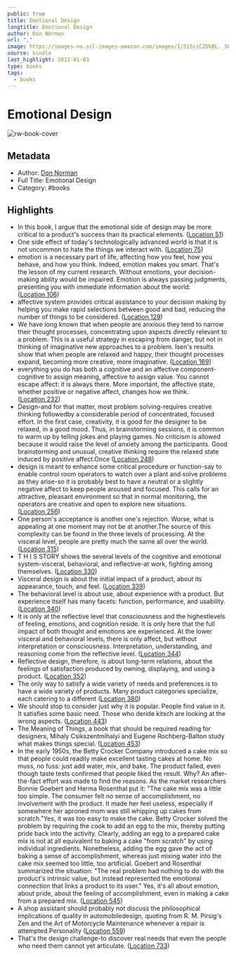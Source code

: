 ```yaml
---
public: true
title: Emotional Design
longtitle: Emotional Design
author: Don Norman
url: ","
image: https://images-na.ssl-images-amazon.com/images/I/51SciC2UkBL._SL200_.jpg
source: kindle
last_highlight: 2012-01-03
type: books
tags:
  - books
---
```

# Emotional Design

![rw-book-cover](https://images-na.ssl-images-amazon.com/images/I/51SciC2UkBL._SL200_.jpg)

## Metadata
- Author: [Don Norman](Don%20Norman.md)
- Full Title: Emotional Design
- Category: #books

## Highlights
- In this book, I argue that the emotional side of design may be more critical to a product's success than its practical elements. ([Location 51](https://readwise.io/to_kindle?action=open&asin=B0010NXJG8&location=51))
- One side effect of today's technologically advanced world is that it is not uncommon to hate the things we interact with. ([Location 75](https://readwise.io/to_kindle?action=open&asin=B0010NXJG8&location=75))
- emotion is a necessary part of life, affecting how you feel, how you behave, and how you think. Indeed, emotion makes you smart. That's the lesson of my current research. Without emotions, your decision-making ability would be impaired. Emotion is always passing judgments, presenting you with immediate information about the world: ([Location 106](https://readwise.io/to_kindle?action=open&asin=B0010NXJG8&location=106))
- affective system provides critical assistance to your decision making by helping you make rapid selections between good and bad, reducing the number of things to be considered. ([Location 129](https://readwise.io/to_kindle?action=open&asin=B0010NXJG8&location=129))
- We have long known that when people are anxious they tend to narrow their thought processes, concentrating upon aspects directly relevant to a problem. This is a useful strategy in escaping from danger, but not in thinking of imaginative new approaches to a problem. Isen's results show that when people are relaxed and happy, their thought processes expand, becoming more creative, more imaginative. ([Location 169](https://readwise.io/to_kindle?action=open&asin=B0010NXJG8&location=169))
- everything you do has both a cognitive and an affective component-cognitive to assign meaning, affective to assign value. You cannot escape affect: it is always there. More important, the affective state, whether positive or negative affect, changes how we think. ([Location 232](https://readwise.io/to_kindle?action=open&asin=B0010NXJG8&location=232))
- Design-and for that matter, most problem solving-requires creative thinking followedby a considerable period of concentrated, focused effort. In the first case, creativity, it is good for the designer to be relaxed, in a good mood. Thus, in brainstorming sessions, it is common to warm up by telling jokes and playing games. No criticism is allowed because it would raise the level of anxiety among the participants. Good brainstorming and unusual, creative thinking require the relaxed state induced by positive affect.Once ([Location 248](https://readwise.io/to_kindle?action=open&asin=B0010NXJG8&location=248))
- design is meant to enhance some critical procedure or function-say to enable control room operators to watch over a plant and solve problems as they arise-so it is probably best to have a neutral or a slightly negative affect to keep people aroused and focused. This calls for an attractive, pleasant environment so that in normal monitoring, the operators are creative and open to explore new situations. ([Location 256](https://readwise.io/to_kindle?action=open&asin=B0010NXJG8&location=256))
- One person's acceptance is another one's rejection. Worse, what is appealing at one moment may not be at another.The source of this complexity can be found in the three levels of processing. At the visceral level, people are pretty much the same all over the world. ([Location 315](https://readwise.io/to_kindle?action=open&asin=B0010NXJG8&location=315))
- T H I S STORY shows the several levels of the cognitive and emotional system-visceral, behavioral, and reflective-at work, fighting among themselves. ([Location 330](https://readwise.io/to_kindle?action=open&asin=B0010NXJG8&location=330))
- Visceral design is about the initial impact of a product, about its appearance, touch, and feel. ([Location 339](https://readwise.io/to_kindle?action=open&asin=B0010NXJG8&location=339))
- The behavioral level is about use, about experience with a product. But experience itself has many facets: function, performance, and usability. ([Location 340](https://readwise.io/to_kindle?action=open&asin=B0010NXJG8&location=340))
- It is only at the reflective level that consciousness and the highestlevels of feeling, emotions, and cognition reside. It is only here that the full impact of both thought and emotions are experienced. At the lower visceral and behavioral levels, there is only affect, but without interpretation or consciousness. Interpretation, understanding, and reasoning come from the reflective level. ([Location 344](https://readwise.io/to_kindle?action=open&asin=B0010NXJG8&location=344))
- Reflective design, therefore, is about long-term relations, about the feelings of satisfaction produced by owning, displaying, and using a product. ([Location 352](https://readwise.io/to_kindle?action=open&asin=B0010NXJG8&location=352))
- The only way to satisfy a wide variety of needs and preferences is to have a wide variety of products. Many product categories specialize, each catering to a different ([Location 380](https://readwise.io/to_kindle?action=open&asin=B0010NXJG8&location=380))
- We should stop to consider just why it is popular. People find value in it. It satisfies some basic need. Those who deride kitsch are looking at the wrong aspects. ([Location 443](https://readwise.io/to_kindle?action=open&asin=B0010NXJG8&location=443))
- The Meaning of Things, a book that should be required reading for designers, Mihaly Csikszentmihalyi and Eugene Rochberg-Balton study what makes things special. ([Location 453](https://readwise.io/to_kindle?action=open&asin=B0010NXJG8&location=453))
- In the early 1950s, the Betty Crocker Company introduced a cake mix so that people could readily make excellent tasting cakes at home. No muss, no fuss: just add water, mix, and bake. The product failed, even though taste tests confirmed that people liked the result. Why? An after-the-fact effort was made to find the reasons. As the market researchers Bonnie Goebert and Herma Rosenthal put it: "The cake mix was a little too simple. The consumer felt no sense of accomplishment, no involvement with the product. It made her feel useless, especially if somewhere her aproned mom was still whipping up cakes from scratch."Yes, it was too easy to make the cake. Betty Crocker solved the problem by requiring the cook to add an egg to the mix, thereby putting pride back into the activity. Clearly, adding an egg to a prepared cake mix is not at all equivalent to baking a cake "from scratch" by using individual ingredients. Nonetheless, adding the egg gave the act of baking a sense of accomplishment, whereas just mixing water into the cake mix seemed too little, too artificial. Goebert and Rosenthal summarized the situation: "The real problem had nothing to do with the product's intrinsic value, but instead represented the emotional connection that links a product to its user." Yes, it's all about emotion, about pride, about the feeling of accomplishment, even in making a cake from a prepared mix. ([Location 545](https://readwise.io/to_kindle?action=open&asin=B0010NXJG8&location=545))
- A shop assistant should probably not discuss the philosophical implications of quality in automobiledesign, quoting from R. M. Pirsig's Zen and the Art of Motorcycle Maintenance whenever a repair is attempted.Personality ([Location 559](https://readwise.io/to_kindle?action=open&asin=B0010NXJG8&location=559))
- That's the design challenge-to discover real needs that even the people who need them cannot yet articulate. ([Location 733](https://readwise.io/to_kindle?action=open&asin=B0010NXJG8&location=733))
